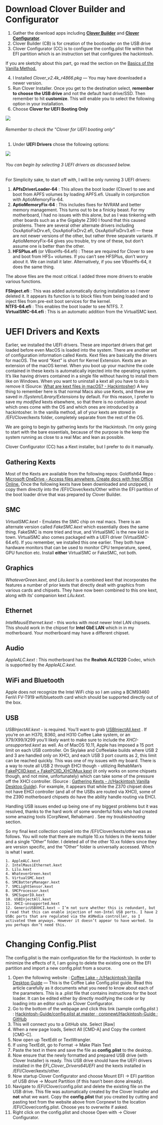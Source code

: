 &#x200B;

# Download Clover Builder and Configurator

1. Gather the download apps including [**Clover Builder**](https://github.com/Dids/clover-builder/releases) and [**Clover Configurator**](https://mackie100projects.altervista.org/download/ccg/).
2. Clover Builder (CB) is for creation of the bootloader on the USB drive
3. Clover Configurator (CC) is to configure the config.plist file within that EFI partition which is an instruction set that configures the hackintosh.

If you are sketchy about this part, go read the section on the [Basics of the Vanilla Method.](00_Basics%20of%20the%20Vanilla%20Method.md)

4. I Installed *Clover_v2.4k_r4866.pkg*  — You may have downloaded a newer version.
5. Run Clover Installer. Once you get to the destination select, **remember to choose the USB drive** and not the default hard drive/SSD. Then remember to hit **customize**. This will enable you to select the following option in your installation.
6. Choose **Clover for UEFI Booting Only**   

![](Pictures/cb_screen1.png)
###### Remember to check the "Clover for UEFI booting only"
     


1. Under **UEFI Drivers** chose the following options: 

![](Pictures/cb_screen2.png)
###### You can begin by selecting 3 UEFI drivers as discussed below.

For Simplicity sake, to start off with, I will be only running 3 UEFI drivers:

1. **APfsDriverLoader-64** :  This allows the boot loader (Clover) to see and boot from APFS volumes by loading APFS.efi. Usually in conjunction with AptioMemoryFix-64.
2. **AptioMemoryFix-64** : This includes fixes for NVRAM and better memory management. This turns out to be a finicky beast. For my motherboard, I had no issues with this alone, but as I was tinkering with other boards such as a the Gigabyte Z390 I found that this caused problems. There are several other alternate drivers including OsxAptioFixDrv.efi, OsxAptioFixDrv2.efi, OsxAptioFixDrv3.efi — these are not newer versions of the other, but rather three separate variants. If AptioMemoryFix-64 gives you trouble, try one of these, but don't assume one is better than the other.
3. **HFSPlus.efi** (or VBoxHfs-64.efi) : These are required for Clover to see and boot from HFS+ volumes.  If you can’t see HFSPlus, don’t worry about it. We can install it later. Alternatively, if you see VBoxHfs-64, it does the same thing.

The above files are the most critical. I added three more drivers to enable various functions.   

**FSInject.efi** :  This was added automatically during installation so I never deleted it. It appears its function is to block files from being loaded and to inject files from pre-exit boot services for the kernel.   
**NTFS-64.efi** : This enables the boot loader to see NTFS. 7.   
**VirtualSMC-64.efi** : This is an automatic addition from the VirtualSMC kext.  


# UEFI Drivers and Kexts
Earlier, we installed the UEFI drivers. These are important drivers that get loaded before even MacOS is loaded into the system. There are another set of configuration information called Kexts. Kext files are basically the drivers for macOS. The word “Kext” is short for Kernel Extension. Kexts are an extension of the macOS kernel. When you boot up your machine the code contained in these kexts is automatically injected into the operating system. It’s like having drivers contained in a single file without having to install them like on Windows. When you want to uninstall a kext all you have to do is remove it (Source: [What are kext files in macOS? - Hackintosher](https://hackintosher.com/blog/kext-files-macos/)) A key thing to remember here is that normal Macs also use Kexts, and these are saved in /S*ystem/Library/Extensions* by default.  For this reason, I prefer to save my *modified* kexts elsewhere, so that there is no confusion about which ones come with the OS and which ones are introduced by a hackintosher. In the vanilla method, all of your kexts are stored in /EFI/Clover/kexts folder, completely separate from the rest of the OS. 

  
We are going to begin by gathering kexts for the Hackintosh. I’m only going to start with the bare essentials, because of the purpose is the keep the system running as close to a real Mac and lean as possible.   


Clover Configurator (CC) has a Kext installer, but I prefer to do it manually.

## Gathering Kexts

Most of the Kexts are available from the following repos: Goldfish64 Repo : [Microsoft OneDrive - Access files anywhere. Create docs with free Office Online.](https://1drv.ms/f/s!AiP7m5LaOED-m-J8-MLJGnOgAqnjGw) Once the following kexts have been downloaded and unzipped, I copy them directly into the /EFI/Clover/kexts/Other within the EFI partition of the boot loader drive that was prepared by Clover Builder.

## SMC

*VirtualSMC.kext* \- Emulates the SMC chip on real macs. There is an alternate version called *FakeSMC.kext* which essentially does the same thing. FakeSMC is more tried and true, and VirtualSMC is the new kid in town. VirtualSMC also comes packaged with a UEFI driver (VirtualSMC-64.efi). If you remember, we installed this one earlier. They both have hardware monitors that can be used to monitor CPU temperature, speed, GPU function etc. Install **either** VirtualSMC or FakeSMC, not both.

## Graphics

*WhateverGreen.kext, and* *Lilu.kext* Is a combined kext that incorporates the features a number of prior kexts that directly dealt with graphics from various cards and chipsets. They have now been combined to this one kext, along with its’ companion kext *Lilu.kext*.

## Ethernet

*IntelMausiEthernet.kext* \- this works with most newer Intel LAN chipsets. This should work in the chipset for **Intel GbE LAN** which in in my motherboard. Your motherboard may have a different chipset. 

## Audio

*AppleALC.kext*  : This motherboard has the **Realtek ALC1220** Codec, which is supported by the *AppleALC.kext*.

## WiFi and Bluetooth

Apple does not recognize the Intel WiFi chip so I am using a BCM93460 FenVi FV-T919 wifi/bluetooth card which should be supported directly out of the box.

## USB

*USBInjectAll.kext* \- is required. You’ll want to grab  [USBInjectAll.kext](https://bitbucket.org/RehabMan/os-x-usb-inject-all/downloads/) . If you’re on an H370, B360, and H310 Coffee Lake system, or an X79/X99/X299 you’ll likely want to make sure to include the *XHCI-unsupported.kext* as well. As of MacOS 10.11, Apple has imposed a 15 port limit on each USB controller. On Skylake and Coffeelake builds where USB 2 and 3 are handled only on XHCI, and each USB 3 port counts as 2, this limit can be reached quickly. This was one of my issues with my board. There is a way to route all USB 2 through EHCI though - utilizing RehabMan’s  [FakePCIID.kext + FakePCIID\_XHCIMux.kext](https://github.com/RehabMan/OS-X-Fake-PCI-ID)  (it only works on some chipsets though, and not mine, unfortunately) which can take some of the pressure off the XHCI controller. (Source : [Gathering Kexts - /r/Hackintosh Vanilla Desktop Guide](https://hackintosh.gitbook.io/-r-hackintosh-vanilla-desktop-guide/gathering-kexts)).  For example, it appears that while the Z370 chipset does not have EHCI controller (and all of the USBs are routed via XHCI), some of the Z390 motherboard chipsets do have the ability handle routing via EHCI.

Handling USB issues ended up being one of my biggest problems but it was resolved, thanks to the hard work of some wonderful folks who had created some amazing tools (CorpNewt, Rehabman) . See my *troubleshooting* section.

So my final kext collection copied into the /EFI/Clover/kexts/other was as follows. You will note that there are multiple 10.xx folders in the kexts folder and a single “Other” folder. I deleted all of the other 10.xx folders since they are version specific, and the “Other” folder is universally accessed. Which is what I want.

    1. AppleALC.kext 
    2. IntelMausiEthernet.kext
    3. Lilu.kext
    4. WhateverGreen.kext
    5. VirtualSMC.kext
    6. SMCBatteryManager.kext
    7. SMCLightSensor.kext
    8. SMCProcessor.kext
    9. SMCSuperIO.kext
    10. USBInjectAll.kext
    11. XHCI-unsupported.kext
    12. GenericUSBXHCI.kext — I’m not sure whether this is redundant, but I read that this can enable injection of non-Intel USB ports. I have 2 USBc ports that are regulated via the ASMedia controller, so I activated them anyways. However it doesn’t appear to have worked. So you perhaps don’t need this.

# Changing Config.Plist

The config.plist is the main configuration file for the Hackintosh. In order to minimize the effects of it, I am going to delete the existing one on the EFI partition and import a new config.plist from a source.

1. Open the following website : [Coffee Lake - /r/Hackintosh Vanilla Desktop Guide](https://hackintosh.gitbook.io/-r-hackintosh-vanilla-desktop-guide/config.plist-per-hardware/coffee-lake) — This is the Coffee Lake Config.plist guide. Read this article carefully as it documents what you need to know about each of the parameters. This is a .plist file that contains instructions for the boot loader. It can be edited either by directly modifying the code or by loading into an editor such as Clover Configurator.
2. Go to the bottom of the webpage and click this link (sample config.plist ) : [Hackintosh-Guide/config.plist at master · corpnewt/Hackintosh-Guide · GitHub](https://github.com/corpnewt/Hackintosh-Guide/blob/master/Configs/CoffeeLake/config.plist)
3. This will connect you to a GitHub site. Select \[Raw\]
4. When a new page loads, Select All \[CMD-A\] and Copy the content \[CMD-C\].
5. Now open up TextEdit or TextWrangler.
6. If using TextEdit, go to Format -> Make Plain Text
7. Paste the text in there and save the file as **config.plist** to the desktop.
8. Now ensure that the newly formatted and prepared USB drive (with Clover Installer) is ready. This USB drive should have the UEFI drivers installed in the *EFI\_Clover\_Drivers64UEFI* and the kexts installed in /EFI/Clover/kexts/other.
9. Now startup Clover Configurator and choose Mount EFI -> EFI partition of USB drive -> Mount Partition (if this hasn’t been done already).
10. Navigate to /EFI/Clover/config.plist  and delete the existing file on the USB drive. This file was automatically created by the Clover Installer and **not** what we want. Copy the **config.plist** that you created by cutting and pasting text from the website above from Corpnewt to the location /EFI/Clover/config.plist. Choose yes to overwrite if asked.
11. Right click on the config.plist and choose Open with -> Clover Configurator.
